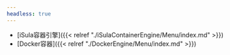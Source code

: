 ```yaml
---
headless: true
---
```


- [iSula容器引擎]({{< relref "./iSulaContainerEngine/Menu/index.md" >}})
- [Docker容器]({{< relref "./DockerEngine/Menu/index.md" >}})
